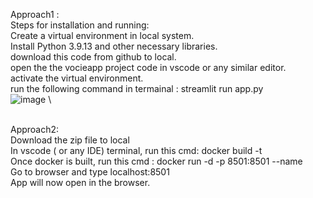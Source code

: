 Approach1 :\
Steps for installation and running:\
Create a virtual environment in local system.\
Install Python 3.9.13 and other necessary libraries.\
download this code from github to local.\
open the the vocieapp project code in vscode or any similar editor.\
activate the virtual environment.\
run the following command in termainal : streamlit run app.py\
![image](https://github.com/Pythonography/voiceapp/assets/158061776/1e0fad33-6da3-47fb-aa10-85eb33a62a49) \

\
Approach2: \
Download the zip file to local \
In vscode ( or any IDE) terminal, run this cmd: docker build -t <imagename> \
Once docker is built, run this cmd : docker run -d -p 8501:8501 --name <container name> <imagename> \
Go to browser and type localhost:8501 \
App will now open in the browser.

